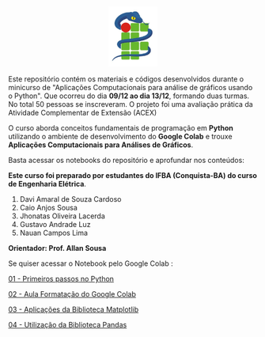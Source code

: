 <center><img src='logo.jpeg' width=100px> </center>


 Este repositório contém os materiais e códigos desenvolvidos durante o minicurso de "Aplicações Computacionais para análise de gráficos usando o Python". Que ocorreu do dia **09/12 ao dia 13/12**, formando duas turmas. No total 50 pessoas se inscreveram.
O projeto foi uma avaliação prática da Atividade Complementar de Extensão (ACEX)

 O curso aborda conceitos fundamentais de programação em **Python** utilizando o ambiente de desenvolvimento do **Google Colab** e trouxe **Aplicações Computacionais para Análises de Gráficos**.

 Basta acessar os notebooks do repositório e aprofundar nos conteúdos:

 **Este curso foi preparado por estudantes do IFBA (Conquista-BA) do curso de Engenharia Elétrica**.

1. Davi Amaral de Souza Cardoso
2. Caio Anjos Sousa
3. Jhonatas Oliveira Lacerda
4. Gustavo Andrade Luz
5. Nauan Campos Lima

**Orientador: Prof. Allan Sousa**

 Se quiser acessar o Notebook pelo Google Colab :
 
 [01 - Primeiros passos no Python](https://colab.research.google.com/drive/1k-8rLc6QyZYS75F85zYd2U1MaeMNstAU?usp=sharing#scrollTo=5G2fbNPeFYe5)


[02 - Aula Formatação do Google Colab](https://colab.research.google.com/github/Dev-Amaral/Aplicacoes-computacionais-para-analise-de-graficos-usando-Python-Minicurso-/blob/main/02_Aula_Formata%C3%A7%C3%A3o_do_Google_Colab.ipynb#scrollTo=DTBsRMYCCifc)

[03 - Aplicações da Biblioteca Matplotlib](https://colab.research.google.com/github/Dev-Amaral/Aplicacoes-computacionais-para-analise-de-graficos-usando-Python-Minicurso-/blob/main/03_Aplica%C3%A7%C3%B5es_da_Matplotlib.ipynb)

[04 - Utilização da Biblioteca Pandas](https://colab.research.google.com/drive/1gNLef-X0CS35qbf3mjQL3YJEqFlIOAzC?usp=sharing)
